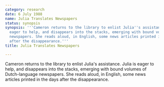 ```yaml
---
category: research
date: 6 July 1988
name: Julia Translates Newspapers
status: synopsis
synopsis: '''Cameron returns to the library to enlist Julia''s assistance. Julia is
  eager to help, and disappears into the stacks, emerging with bound volumes of Dutch-language
  newspapers. She reads aloud, in English, some news articles printed in the days
  after the disappearance.'''
title: Julia Translates Newspapers

---
```





Cameron returns to the library to enlist Julia's
assistance. Julia is eager to help, and disappears into the stacks,
emerging with bound volumes of Dutch-language newspapers. She reads
aloud, in English, some news articles printed in the days after the
disappearance.

